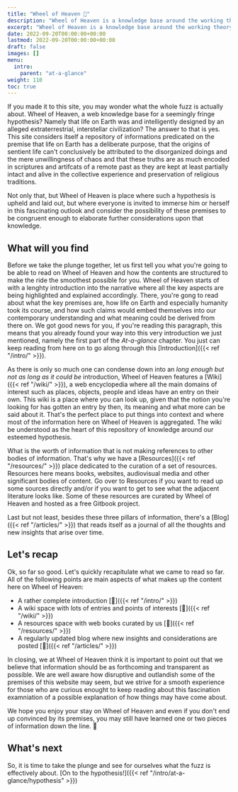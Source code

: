 ```yaml
---
title: "Wheel of Heaven 🌌"
description: "Wheel of Heaven is a knowledge base around the working theory that life on Earth was intelligently designed by an extraterrestrial civilization, the so-called Elohim."
excerpt: "Wheel of Heaven is a knowledge base around the working theory that life on Earth was intelligently designed by an extraterrestrial civilization, the so-called Elohim."
date: 2022-09-20T00:00:00+00:00
lastmod: 2022-09-20T00:00:00+00:00
draft: false
images: []
menu:
  intro:
    parent: "at-a-glance"
weight: 110
toc: true
---
```


If you made it to this site, you may wonder what the whole fuzz is actually about. Wheel of Heaven, a web knowledge base for a seemingly fringe hypothesis? Namely that life on Earth was and intelligently designed by an alleged extraterrestrial, interstellar civilization? The answer to that is yes. This site considers itself a repository of informations predicated on the premise that life on Earth has a deliberate purpose, that the origins of sentient life can't conclusively be attributed to the disorganized doings and the mere unwillingness of chaos and that these truths are as much encoded in scriptures and artifcats of a remote past as they are kept at least partially intact and alive in the collective experience and preservation of religious traditions.

Not only that, but Wheel of Heaven is place where such a hypothesis is upheld and laid out, but where everyone is invited to immerse him or herself in this fascinating outlook and consider the possibility of these premises to be congruent enough to elaborate further considerations upon that knowledge.

## What will you find

Before we take the plunge together, let us first tell you what you're going to be able to read on Wheel of Heaven and how the contents are structured to make the ride the smoothest possible for you. Wheel of Heaven starts of with a lenghty introduction into the narrative where all the key aspects are being highlighted and explained accordingly. There, you're gong to read about what the key premises are, how life on Earth and especially humanity took its course, and how such claims would embed themselves into our contemporary understanding and what meaning could be derived from there on. We got good news for you, if you're reading this paragraph, this means that you already found your way into this very introduction we just mentioned, namely the first part of the _At-a-glance_ chapter. You just can keep reading from here on to go along through this [Introduction]({{< ref "/intro/" >}}).

As there is only so much one can condense down into an _long enough but not as long as it could be_ introduction, Wheel of Heaven features a [Wiki]({{< ref "/wiki/" >}}), a web encyclopedia where all the main domains of interest such as places, objects, people and ideas have an entry on their own. This wiki is a place where you can look up, given that the notion you're looking for has gotten an entry by then, its meaning and what more can be said about it. That's the perfect place to put things into context and where most of the information here on Wheel of Heaven is aggregated. The wiki be understood as the heart of this repository of knowledge around our esteemed hypothesis.

What is the worth of information that is not making references to other bodies of information. That's why we have a [Resources]({{< ref "/resources/" >}}) place dedicated to the curation of a set of resources. Resources here means books, websites, audiovisual media and other significant bodies of content. Go over to Resources if you want to read up some sources directly and/or if you want to get to see what the adjacent literature looks like. Some of these resources are curated by Wheel of Heaven and hosted as a free Gitbook project.

Last but not least, besides these three pillars of information, there's a [Blog]({{< ref "/articles/" >}}) that reads itself as a journal of all the thoughts and new insights that arise over time.

## Let's recap

Ok, so far so good. Let's quickly recapitulate what we came to read so far. All of the following points are main aspects of what makes up the content here on Wheel of Heaven:

- A rather complete introduction [🔗]({{< ref "/intro/" >}})
- A wiki space with lots of entries and points of interests [🔗]({{< ref "/wiki/" >}})
- A resources space with web books curated by us [🔗]({{< ref "/resources/" >}})
- A regularly updated blog where new insights and considerations are posted [🔗]({{< ref "/articles/" >}})

In closing, we at Wheel of Heaven think it is important to point out that we believe that information should be as forthcoming and transparent as possible. We are well aware how disruptive and outlandish some of the premises of this website may seem, but we strive for a smooth experience for those who are curious enought to keep reading about this fascination examniation of a possible explanation of how things may have come about.

We hope you enjoy your stay on Wheel of Heaven and even if you don't end up convinced by its premises, you may still have learned one or two pieces of information down the line. 🙏

## What's next

So, it is time to take the plunge and see for ourselves what the fuzz is effectively about. [On to the hypothesis!]({{< ref "/intro/at-a-glance/hypothesis" >}})
